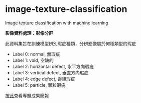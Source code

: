# image-texture-classification
Image texture classification with machine learning.

**影像資料處理：影像分群**

此資料集旨在訓練模型辨別瑕疵種類，分辨影像屬於何種類型的瑕疵
- Label 0: normal, 無瑕疵
- Label 1: void, 空缺的
- Label 2: horizontal defect, 水平方向瑕疵
- Label 3: vertical defect, 垂直方向瑕疵
- Label 4: edge defect, 邊緣瑕疵
- Label 5: particle, 顆粒瑕疵

[按此](https://github.com/jennyliucl/image-classification-AOI/blob/main/presentation/image-classification-AOI.PDF)查看專題成果簡報
